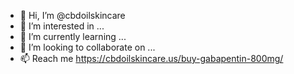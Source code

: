 - 👋 Hi, I’m @cbdoilskincare
- 👀 I’m interested in ...
- 🌱 I’m currently learning ...
- 💞️ I’m looking to collaborate on ...
- 📫 Reach me https://cbdoilskincare.us/buy-gabapentin-800mg/ 

<!---
cbdoilskincare/cbdoilskincare is a ✨ special ✨ repository because its `README.md` (this file) appears on your GitHub profile.
You can click the Preview link to take a look at your changes.
--->
